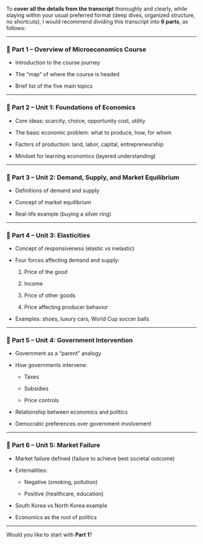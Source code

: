 To **cover all the details from the transcript** thoroughly and clearly, while staying within your usual preferred format (deep dives, organized structure, no shortcuts), I would recommend dividing this transcript into **6 parts**, as follows:

---

### 📘 **Part 1 – Overview of Microeconomics Course**

- Introduction to the course journey
    
- The “map” of where the course is headed
    
- Brief list of the five main topics
    

---

### 📗 **Part 2 – Unit 1: Foundations of Economics**

- Core ideas: scarcity, choice, opportunity cost, utility
    
- The basic economic problem: what to produce, how, for whom
    
- Factors of production: land, labor, capital, entrepreneurship
    
- Mindset for learning economics (layered understanding)
    

---

### 📙 **Part 3 – Unit 2: Demand, Supply, and Market Equilibrium**

- Definitions of demand and supply
    
- Concept of market equilibrium
    
- Real-life example (buying a silver ring)
    

---

### 📕 **Part 4 – Unit 3: Elasticities**

- Concept of responsiveness (elastic vs inelastic)
    
- Four forces affecting demand and supply:
    
    1. Price of the good
        
    2. Income
        
    3. Price of other goods
        
    4. Price affecting producer behavior
        
- Examples: shoes, luxury cars, World Cup soccer balls
    

---

### 📒 **Part 5 – Unit 4: Government Intervention**

- Government as a “parent” analogy
    
- How governments intervene:
    
    - Taxes
        
    - Subsidies
        
    - Price controls
        
- Relationship between economics and politics
    
- Democratic preferences over government involvement
    

---

### 📓 **Part 6 – Unit 5: Market Failure**

- Market failure defined (failure to achieve best societal outcome)
    
- Externalities:
    
    - Negative (smoking, pollution)
        
    - Positive (healthcare, education)
        
- South Korea vs North Korea example
    
- Economics as the root of politics
    

---

Would you like to start with **Part 1**?